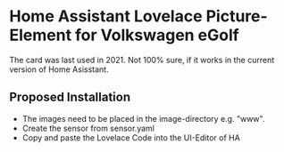 # Home Assistant Lovelace Picture-Element for Volkswagen eGolf
The card was last used in 2021. Not 100% sure, if it works in the current version of Home Asisstant.
## Proposed Installation
* The images need to be placed in the image-directory e.g. "www".
* Create the sensor from sensor.yaml
* Copy and paste the Lovelace Code into the UI-Editor of HA
